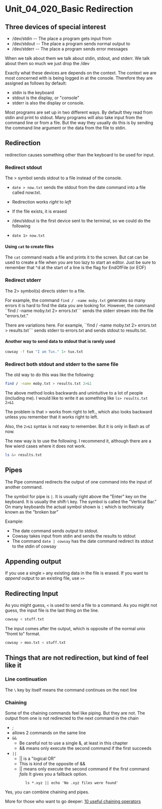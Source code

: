 # Unit_04_020_Basic Redirection

## Three devices of special interest

* /dev/stdin  -- The place a program gets input from
* /dev/stdout -- The place a program sends normal output to
* /dev/stderr -- The place a program sends error messages

When we talk about them we talk about stdin, stdout, and stderr.  We talk about them so much we just drop the /dev

Exactly what these devices are depends on the context.  The context we are most concerned with is being logged in at the console.  Therefore they are assigned as follows by default:

* stdin is the keyboard
* stdout is the display, or "console"
* stderr is also the display or console.

Most programs are set up in two different ways.  By default they read from stdin and print to stdout.  Many programs will also take input from the command line or from a file.  But the way they usually do this is by sending the command line argument or the data from the file to stdin.

## Redirection

redirection causes something other than the keyboard to be used for input.


### Redirect stdout

The > symbol sends stdout to a file instead of the console.

* ```date > now.txt``` sends the stdout from the date command into a file called now.txt.

* Redirection works *right* to *left*
* If the file exists, it is erased
* /dev/stdout is the first device sent to the terminal, so we could do the following
* ```date 1> now.txt```

#### Using ```cat``` to create files

The ```cat``` command reads a file and prints it to the screen.  But cat can be used to create a file when you are too lazy to start an editor.  Just be sure to remember that ^d at the start of a line is the flag for EndOfFile (or EOF)



### Redirect stderr 

The 2> symbol(s) directs stderr to a file.

For example, the command ```find / -name moby.txt``` generates so many errors it is hard to find the data you are looking for.  However, the command ``find / -name moby.txt 2> errors.txt``` sends the stderr stream into the file "errors.txt."

There are variations here.  For example, ``find / -name moby.txt 2> errors.txt > results.txt``` sends stderr to errors.txt and sends stdout to results.txt.

#### Another way to send data to stdout that is rarely used

```bash
cowsay -f tux "I am Tux." 1> tux.txt
```

### Redirect both stdout and stderr to the same file

The old way to do this was like the following:

```bash
find / -name moby.txt > results.txt 2>&1
```

The above method looks backwards and unintuitive to a lot of people (including me).  I would like to write it as something like ```ls> results.txt  2>&1 ```

The problem is that > works from right to left., which also looks backward unless you remember that it works right to left.

Also, the ```2>&1``` syntax is not easy to remember. But it is only in Bash as of now.

The new way is to use the following.  I recommend it, although there are a few wierd cases where it does not work.  

```bash
ls &> results.txt
```

## Pipes

The Pipe command redirects the output of one command into the input of another command.

The symbol for pipe is `|`.  It is usually right above the "Enter" key on the keyboard.  It is usually the shift-\ key.  The symbol is called the "Vertical Bar."  On many keyboards the actual symbol shown is `¦` which is technically known as the "broken bar"

Example:  
   * The date command sends output to stdout.
   * Cowsay takes input from stdin and sends the results to stdout
   * The command ```date | cowsay``` has the date command redirect its stdout to the stdin of cowsay

## Appending output

If you use a single ```>``` any existing data in the file is erased.  If you want to *append* output to an existing file, use ```>>```

## Redirecting Input

As you might guess, ```<``` is used to  send a file to a command.  As you might not guess, the input file is the last thing on the line.

```bash
cowsay < stuff.txt
```

The input comes after the output, which is opposite of the normal unix "fromt to" format.

```bash
cowsay > moo.txt < stuff.txt
```

## Things that are not redirection, but kind of feel like it

### Line continuation

The ```\``` key by itself means the command continues on the next line

### Chaining

Some of the chaining commands feel like piping.  But they are not.  The output from one is not redirected to the next command in the chain

*  ; 
  * allows 2 commands on the same line
* ```&&```  
  * Be careful not to use a single &, at least in this chapter
  * && means only execute the second command if the first succeeds
* ```||```  
  * || is a "logical OR"  
  * This is kind of the opposite of &&
  * || means only execute the second command if the first command *fails*  It gives you a fallback option.
  ```
        ls *.xyz || echo 'No .xyz files were found'

Yes, you can combine chaining and pipes.


More for those who want to go deeper: [10 useful chaining operators](https://www.tecmint.com/chaining-operators-in-linux-with-practical-examples/)
